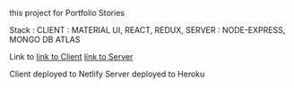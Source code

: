this project for Portfolio Stories

Stack : 
CLIENT : MATERIAL UI, REACT, REDUX, 
SERVER : NODE-EXPRESS, MONGO DB ATLAS

Link to 
[link to Client](https://github.com/vincentiusronalto/portfolio-stories-client)
[link to Server](https://github.com/vincentiusronalto/portfolio-stories-server)

Client deployed to Netlify
Server deployed to Heroku